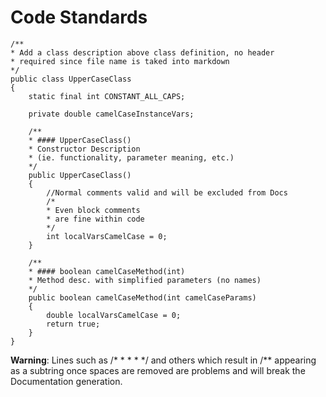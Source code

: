 # Code Standards

    /**  
    * Add a class description above class definition, no header  
    * required since file name is taked into markdown  
    */  
    public class UpperCaseClass
    {  
        static final int CONSTANT_ALL_CAPS;

        private double camelCaseInstanceVars;

        /**
        * #### UpperCaseClass()
        * Constructor Description
        * (ie. functionality, parameter meaning, etc.)
        */
        public UpperCaseClass() 
        {
            //Normal comments valid and will be excluded from Docs
            /*
            * Even block comments
            * are fine within code
            */
            int localVarsCamelCase = 0;
        }

        /**
        * #### boolean camelCaseMethod(int)
        * Method desc. with simplified parameters (no names)
        */
        public boolean camelCaseMethod(int camelCaseParams) 
        {
            double localVarsCamelCase = 0;
            return true;
        }
    }

**Warning**: Lines such as /* * * * \*/ and others which result in /*\* appearing as a subtring once spaces are removed are problems and will break the Documentation generation.
